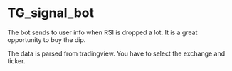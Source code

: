 # TG_signal_bot

The bot sends to user info when RSI is dropped a lot. It is a great opportunity to buy the dip.

The data is parsed from tradingview. You have to select the exchange and ticker.
